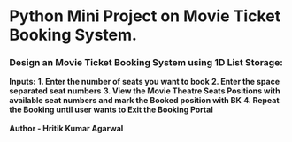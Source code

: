 # Python Mini Project on Movie Ticket Booking System.

### Design an Movie Ticket Booking System using 1D List Storage:

**Inputs:**
**1. Enter the number of seats you want to book**
**2. Enter the space separated seat numbers**
**3. View the Movie Theatre Seats Positions with available seat numbers and mark the Booked position with BK**
**4. Repeat the Booking until user wants to Exit the Booking Portal**
<br><br>
**Author - Hritik Kumar Agarwal**